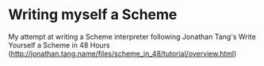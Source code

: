 Writing myself a Scheme
=======================

My attempt at writing a Scheme interpreter following Jonathan Tang's Write Yourself a Scheme in 48 Hours (http://jonathan.tang.name/files/scheme_in_48/tutorial/overview.html)
